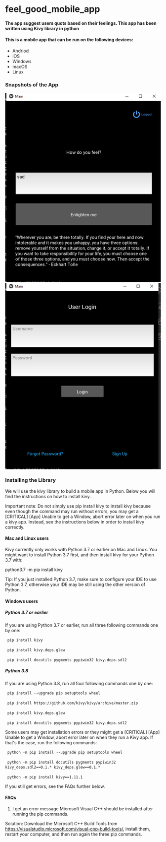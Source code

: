 # feel_good_mobile_app

#### The app suggest users quots based on their feelings. This app has been written using Kivy library in python

#### This is a mobile app  that can be run on the following devices:

- Andriod
- iOS
- Windows
- macOS
- Linux

### Snapshots of the App

![main](docs/main.PNG "main")
![login](docs/login.PNG "login")


### Installing the Library
We will use the kivy library to build a mobile app in Python. Below you will find the instructions on how to install kivy.


Important note: Do not simply use pip install kivy to install kivy because even though the command may run without errors, you may get a [CRITICAL] [App] Unable to get a Window, abort error later on when you run a kivy app. Instead, see the instructions below in order to install kivy correctly.


#### Mac and Linux users
Kivy currently only works with Python 3.7 or earlier on Mac and Linux. You might want to install Python 3.7 first, and then install kivy for your Python 3.7 with:

python3.7 -m pip install kivy

Tip: If you just installed Python 3.7, make sure to configure your IDE to use Python 3.7, otherwise your IDE may be still using the other version of Python.



#### Windows users
##### Python 3.7 or earlier

If you are using Python 3.7 or earlier, run all three following commands one by one:

     pip install kivy

     pip install kivy.deps.glew

     pip install docutils pygments pypiwin32 kivy.deps.sdl2

##### Python 3.8

If you are using Python 3.8, run all four following commands one by one:

     pip install --upgrade pip setuptools wheel

     pip install https://github.com/kivy/kivy/archive/master.zip

     pip install kivy.deps.glew

     pip install docutils pygments pypiwin32 kivy.deps.sdl2

Some users may get installation errors or they might get a [CRITICAL] [App] Unable to get a Window, abort error later on when they run a Kivy app. If that's the case, run the following commands:

     python -m pip install --upgrade pip setuptools wheel
     
     python -m pip install docutils pygments pypiwin32 kivy_deps.sdl2==0.1.* kivy_deps.glew==0.1.*
     
     python -m pip install kivy==1.11.1

If you still get errors, see the FAQs further below.


#### FAQs
1. I get an error message Microsoft Visual C++ should be installed after running the pip commands.

Solution: Download the Microsoft C++ Build Tools from https://visualstudio.microsoft.com/visual-cpp-build-tools/, install them, restart your computer, and then run again the three pip commands.
